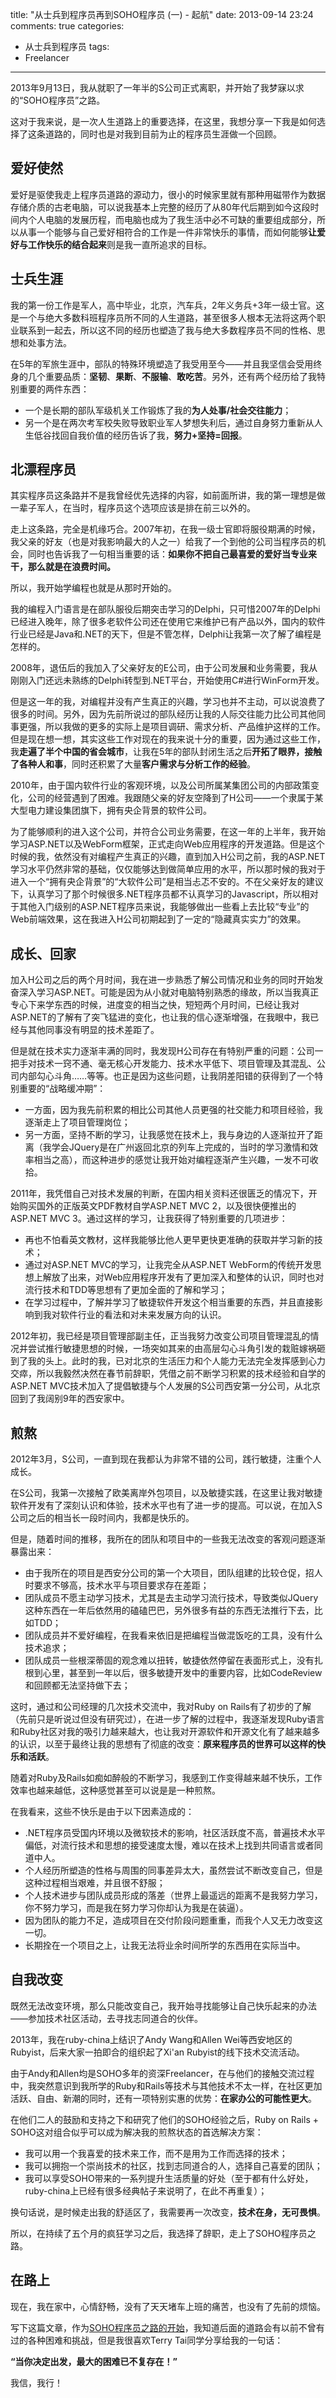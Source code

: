 title: "从士兵到程序员再到SOHO程序员 (一) - 起航"
date: 2013-09-14 23:24
comments: true
categories:
- 从士兵到程序员
tags:
- Freelancer
---

2013年9月13日，我从就职了一年半的S公司正式离职，并开始了我梦寐以求的“SOHO程序员”之路。

这对于我来说，是一次人生道路上的重要选择，在这里，我想分享一下我是如何选择了这条道路的，同时也是对我到目前为止的程序员生涯做一个回顾。

<!-- more -->

爱好使然
--------

爱好是驱使我走上程序员道路的源动力，很小的时候家里就有那种用磁带作为数据存储介质的古老电脑，可以说我基本上完整的经历了从80年代后期到如今这段时间内个人电脑的发展历程，而电脑也成为了我生活中必不可缺的重要组成部分，所以从事一个能够与自己爱好相符合的工作是一件非常快乐的事情，而如何能够**让爱好与工作快乐的结合起来**则是我一直所追求的目标。

士兵生涯
--------

我的第一份工作是军人，高中毕业，北京，汽车兵，2年义务兵+3年一级士官。这是一个与绝大多数科班程序员所不同的人生道路，甚至很多人根本无法将这两个职业联系到一起去，所以这不同的经历也塑造了我与绝大多数程序员不同的性格、思想和处事方法。

在5年的军旅生涯中，部队的特殊环境塑造了我受用至今——并且我坚信会受用终身的几个重要品质：**坚韧**、**果断**、**不服输**、**敢吃苦**。另外，还有两个经历给了我特别重要的两件东西：

- 一个是长期的部队军级机关工作锻炼了我的**为人处事/社会交往能力**；
- 另一个是在两次考军校失败导致职业军人梦想失利后，通过自身努力重新从人生低谷找回自我价值的经历告诉了我，**努力+坚持=回报**。

北漂程序员
----------

其实程序员这条路并不是我曾经优先选择的内容，如前面所讲，我的第一理想是做一辈子军人，在当时，程序员这个选项应该是排在前三以外的。

走上这条路，完全是机缘巧合。2007年初，在我一级士官即将服役期满的时候，我父亲的好友（也是对我影响最大的人之一）给我了一个到他的公司当程序员的机会，同时也告诉我了一句相当重要的话：**如果你不把自己最喜爱的爱好当专业来干，那么就是在浪费时间。**

所以，我开始学编程也就是从那时开始的。

我的编程入门语言是在部队服役后期突击学习的Delphi，只可惜2007年的Delphi已经进入晚年，除了很多老软件公司还在使用它来维护已有产品以外，国内的软件行业已经是Java和.NET的天下，但是不管怎样，Delphi让我第一次了解了编程是怎样的。

2008年，退伍后的我加入了父亲好友的E公司，由于公司发展和业务需要，我从刚刚入门还远未熟练的Delphi转型到.NET平台，开始使用C#进行WinForm开发。

但是这一年的我，对编程并没有产生真正的兴趣，学习也并不主动，可以说浪费了很多的时间。另外，因为先前所说过的部队经历让我的人际交往能力比公司其他同事更强，所以我做的更多的实际上是项目调研、需求分析、产品维护这样的工作。但是现在想一想，其实这些工作对现在的我来说十分的重要，因为通过这些工作，我**走遍了半个中国的省会城市**，让我在5年的部队封闭生活之后**开拓了眼界，接触了各种人和事**，同时还积累了大量**客户需求与分析工作的经验**。

2010年，由于国内软件行业的客观环境，以及公司所属某集团公司的内部政策变化，公司的经营遇到了困难。我跟随父亲的好友空降到了H公司——一个隶属于某大型电力建设集团旗下，拥有央企背景的软件公司。

为了能够顺利的进入这个公司，并符合公司业务需要，在这一年的上半年，我开始学习ASP.NET以及WebForm框架，正式走向Web应用程序的开发道路。但是这个时候的我，依然没有对编程产生真正的兴趣，直到加入H公司之前，我的ASP.NET学习水平仍然非常的基础，仅仅能够达到做简单应用的水平，所以那时候的我对于进入一个“拥有央企背景”的“大软件公司”是相当忐忑不安的。不在父亲好友的建议下，认真学习了那个时候很多.NET程序员都不认真学习的Javascript，所以相对于其他入门级别的ASP.NET程序员来说，我能够做出一些看上去比较“专业”的Web前端效果，这在我进入H公司初期起到了一定的“隐藏真实实力”的效果。

成长、回家
----------

加入H公司之后的两个月时间，我在进一步熟悉了解公司情况和业务的同时开始发奋深入学习ASP.NET。可能是因为从小就对电脑特别熟悉的缘故，所以当我真正专心下来学东西的时候，进度变的相当之快，短短两个月时间，已经让我对ASP.NET的了解有了突飞猛进的变化，也让我的信心逐渐增强，在我眼中，我已经与其他同事没有明显的技术差距了。

但是就在技术实力逐渐丰满的同时，我发现H公司存在有特别严重的问题：公司一把手对技术一窍不通、毫无核心开发能力、技术水平低下、项目管理及其混乱、公司内部勾心斗角……等等。也正是因为这些问题，让我阴差阳错的获得到了一个特别重要的“战略缓冲期”：

- 一方面，因为我先前积累的相比公司其他人员更强的社交能力和项目经验，我逐渐走上了项目管理岗位；
- 另一方面，坚持不断的学习，让我感觉在技术上，我与身边的人逐渐拉开了距离（我学会JQuery是在广州返回北京的列车上完成的，当时的学习激情和效率相当之高），而这种进步的感觉让我开始对编程逐渐产生兴趣，一发不可收拾。

2011年，我凭借自己对技术发展的判断，在国内相关资料还很匮乏的情况下，开始购买国外的正版英文PDF教材自学ASP.NET MVC 2，以及很快便推出的ASP.NET MVC 3。通过这样的学习，让我获得了特别重要的几项进步：

- 再也不怕看英文教材，这样我能够比他人更早更快更准确的获取并学习新的技术；
- 通过对ASP.NET MVC的学习，让我完全从ASP.NET WebForm的传统开发思想上解放了出来，对Web应用程序开发有了更加深入和整体的认识，同时也对流行技术和TDD等思想有了更加全面的了解和学习；
- 在学习过程中，了解并学习了敏捷软件开发这个相当重要的东西，并且直接影响到我对软件行业的看法和对未来发展方向的认识。

2012年初，我已经是项目管理部副主任，正当我努力改变公司项目管理混乱的情况并尝试推行敏捷思想的时候，一场突如其来的由高层勾心斗角引发的栽赃嫁祸砸到了我的头上。此时的我，已对北京的生活压力和个人能力无法完全发挥感到心力交瘁，所以我毅然决然在春节前辞职，凭借之前不断学习积累的技术经验和自学的ASP.NET MVC技术加入了提倡敏捷与个人发展的S公司西安第一分公司，从北京回到了我阔别9年的西安家中。

煎熬
---

2012年3月，S公司，一直到现在我都认为非常不错的公司，践行敏捷，注重个人成长。

在S公司，我第一次接触了欧美离岸外包项目，以及敏捷实践，在这里让我对敏捷软件开发有了深刻认识和体验，技术水平也有了进一步的提高。可以说，在加入S公司之后的相当长一段时间内，我都是快乐的。

但是，随着时间的推移，我所在的团队和项目中的一些我无法改变的客观问题逐渐暴露出来：

- 由于我所在的项目是西安分公司的第一个大项目，团队组建的比较仓促，招人时要求不够高，技术水平与项目要求存在差距；
- 团队成员不愿主动学习技术，尤其是去主动学习流行技术，导致类似JQuery这种东西在一年后依然用的磕磕巴巴，另外很多有益的东西无法推行下去，比如TDD；
- 团队成员并不爱好编程，在我看来依旧是把编程当做混饭吃的工具，没有什么技术追求；
- 团队成员一些根深蒂固的观念难以扭转，敏捷依然停留在表面形式上，没有扎根到心里，甚至到一年以后，很多敏捷开发中的重要内容，比如CodeReview和回顾都无法坚持做下去；

这时，通过和公司经理的几次技术交流中，我对Ruby on Rails有了初步的了解（先前只是听说过但没有研究过），在进一步了解的过程中，我逐渐发现Ruby语言和Ruby社区对我的吸引力越来越大，也让我对开源软件和开源文化有了越来越多的认识，以至于最终让我的思想有了彻底的改变：**原来程序员的世界可以这样的快乐和活跃**。

随着对Ruby及Rails如痴如醉般的不断学习，我感到工作变得越来越不快乐，工作效率也越来越低，这种感觉甚至可以说是是一种煎熬。

在我看来，这些不快乐是由于以下因素造成的：

- .NET程序员受国内环境以及微软技术的影响，社区活跃度不高，普遍技术水平偏低，对流行技术和思想的接受速度太慢，难以在技术上找到共同语言或者同道中人。
- 个人经历所塑造的性格与周围的同事差异太大，虽然尝试不断改变自己，但是这种过程相当艰难，并且很不舒服；
- 个人技术进步与团队成员形成的落差（世界上最遥远的距离不是我努力学习，你不努力学习，而是我在努力学习你却认为我是在装逼）。
- 因为团队的能力不足，造成项目在交付阶段问题重重，而我个人又无力改变这一切。
- 长期拴在一个项目之上，让我无法将业余时间所学的东西用在实际当中。

自我改变
------

既然无法改变环境，那么只能改变自己，我开始寻找能够让自己快乐起来的办法——参加技术社区活动，去寻找志同道合的伙伴。

2013年，我在ruby-china上结识了Andy Wang和Allen Wei等西安地区的Rubyist，后来大家一拍即合的组织起了Xi'an Rubyist的线下技术交流活动。

由于Andy和Allen均是SOHO多年的资深Freelancer，在与他们的接触交流过程中，我突然意识到我所学的Ruby和Rails等技术与其他技术不太一样，在社区更加活跃、自由、新潮的同时，还有一项特别实惠的优势：**在家办公的可能性更大**。

在他们二人的鼓励和支持之下和研究了他们的SOHO经验之后，Ruby on Rails + SOHO这对组合似乎可以成为解决我的煎熬状态的首选解决方案：

- 我可以用一个我喜爱的技术来工作，而不是用为工作而选择的技术；
- 我可以拥抱一个崇尚技术的社区，找到志同道合的人，选择自己喜爱的团队；
- 我可以享受SOHO带来的一系列提升生活质量的好处（至于都有什么好处，ruby-china上已经有很多经典帖子来说明了，在此不再重复）；

换句话说，是时候走出我的舒适区了，我需要再一次改变，**技术在身，无可畏惧**。

所以，在持续了五个月的疯狂学习之后，我选择了辞职，走上了SOHO程序员之路。

在路上
------

现在，我在家中，心情舒畅，没有了天天堵车上班的痛苦，也没有了先前的烦恼。

写下这篇文章，作为[SOHO程序员之路的开始](/2013/08/26/a-plan-for-soho/)，我知道后面的道路会有以前不曾有过的各种困难和挑战，但是我很喜欢Terry Tai同学分享给我的一句话：

**“当你决定出发，最大的困难已不复存在！”**

我信，我行！
